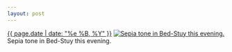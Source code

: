 ```yaml
---
layout: post
---
```


<p>
  <time><a href="/451">{{ page.date | date: "%e %B, %Y" }}</a></time>
  <a href="/451"><img src="{{ site.assets_url }}/451-640.jpg" srcset="{{ site.assets_url }}/451-1280.jpg 1280w, {{ site.assets_url }}/451-960.jpg 960w, {{ site.assets_url }}/451-640.jpg 640w, {{ site.assets_url }}/451-320.jpg 320w" sizes="(min-width: 700px) 50vw, calc(100vw - 2rem)" alt="Sepia tone in Bed-Stuy this evening." /></a>
  <span>Sepia tone in Bed-Stuy this evening.</span>
</p>
